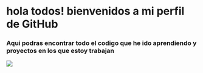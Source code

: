 # hola todos! bienvenidos a mi perfil de GitHub


### Aqui podras encontrar todo  el codigo que he ido aprendiendo y proyectos en los que estoy trabajan


![](https://images.app.goo.gl/7H4dVY1PeR7NrutS8)
